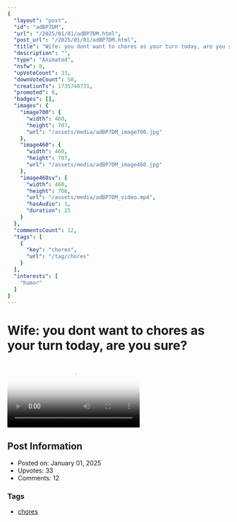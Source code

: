```yaml
---
{
  "layout": "post",
  "id": "adBP7DM",
  "url": "/2025/01/01/adBP7DM.html",
  "post_url": "/2025/01/01/adBP7DM.html",
  "title": "Wife: you dont want to chores as your turn today, are you sure?",
  "description": "",
  "type": "Animated",
  "nsfw": 0,
  "upVoteCount": 33,
  "downVoteCount": 50,
  "creationTs": 1735748731,
  "promoted": 0,
  "badges": [],
  "images": {
    "image700": {
      "width": 460,
      "height": 707,
      "url": "/assets/media/adBP7DM_image700.jpg"
    },
    "image460": {
      "width": 460,
      "height": 707,
      "url": "/assets/media/adBP7DM_image460.jpg"
    },
    "image460sv": {
      "width": 460,
      "height": 706,
      "url": "/assets/media/adBP7DM_video.mp4",
      "hasAudio": 1,
      "duration": 25
    }
  },
  "commentsCount": 12,
  "tags": [
    {
      "key": "chores",
      "url": "/tag/chores"
    }
  ],
  "interests": [
    "humor"
  ]
}
---
```


# Wife: you dont want to chores as your turn today, are you sure?

<video controls playsinline loop poster="/assets/media/adBP7DM_image460.jpg">
  <source src="/assets/media/adBP7DM_video.mp4" type="video/mp4">
  Your browser does not support the video tag.
</video>

## Post Information

- Posted on: January 01, 2025
- Upvotes: 33
- Comments: 12

### Tags

- [chores](/tag/chores)
